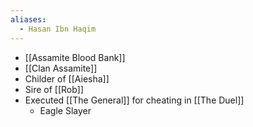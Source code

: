 ```yaml
---
aliases:
  - Hasan Ibn Haqim
---
```

- [[Assamite Blood Bank]]
- [[Clan Assamite]]
- Childer of [[Aiesha]]
- Sire of [[Rob]]
- Executed [[The General]] for cheating in [[The Duel]]
	- Eagle Slayer